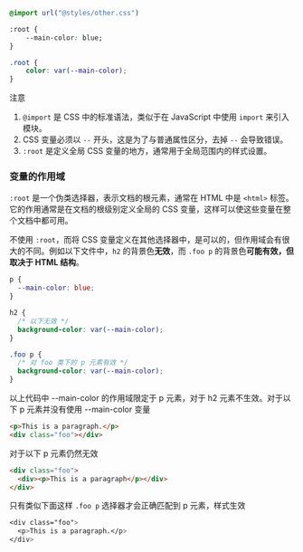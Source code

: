 ```css
@import url("@styles/other.css")

:root {
	--main-color: blue;
}

.root {
	color: var(--main-color);
}
```

注意
1. `@import` 是 CSS 中的标准语法，类似于在 JavaScript 中使用 `import` 来引入模块。
2. CSS 变量必须以 `--` 开头，这是为了与普通属性区分，去掉 `--` 会导致错误。
3. `:root` 是定义全局 CSS 变量的地方，通常用于全局范围内的样式设置。

### 变量的作用域

`:root` 是一个伪类选择器，表示文档的根元素，通常在 HTML 中是 `<html>` 标签。它的作用通常是在文档的根级别定义全局的 CSS 变量，这样可以使这些变量在整个文档中都可用。

不使用 `:root`，而将 CSS 变量定义在其他选择器中，是可以的，但作用域会有很大的不同。例如以下文件中，`h2` 的背景色**无效**，而 `.foo p` 的背景色**可能有效，但取决于 HTML 结构**。

```css
p {
  --main-color: blue;
}

h2 {
  /* 以下无效 */
  background-color: var(--main-color);
}

.foo p {
  /* 对 foo 类下的 p 元素有效 */
  background-color: var(--main-color);
}
```

以上代码中 --main-color 的作用域限定于 p 元素，对于 h2 元素不生效。对于以下 p 元素并没有使用 --main-color 变量
```html
<p>This is a paragraph.</p>
<div class="foo"></div>
```

对于以下 p 元素仍然无效
```html
<div class="foo">
  <div><p>This is a paragraph</p></div>
</div>
```

只有类似下面这样 `.foo p` 选择器才会正确匹配到 p 元素，样式生效
```css
<div class="foo">
  <p>This is a paragraph.</p>
</div>
```